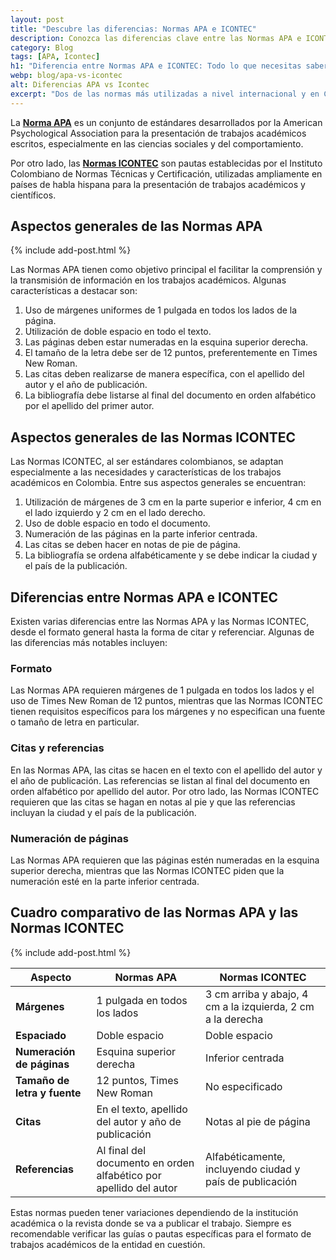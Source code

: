 ```yaml
---
layout: post
title: "Descubre las diferencias: Normas APA e ICONTEC"
description: Conozca las diferencias clave entre las Normas APA e ICONTEC con nuestra guía completa. ¡Encuentra la respuesta a tus dudas aquí!
category: Blog
tags: [APA, Icontec]
h1: "Diferencia entre Normas APA e ICONTEC: Todo lo que necesitas saber"
webp: blog/apa-vs-icontec
alt: Diferencias APA vs Icontec
excerpt: "Dos de las normas más utilizadas a nivel internacional y en Colombia son las normas APA e ICONTEC. ¿Pero cuál es la diferencia entre estas dos? ¿Cómo saber cuándo utilizar una y no la otra?"
---
```

La **[Norma APA]({{'normas-apa'|relative_url}})** es un conjunto de estándares desarrollados por la American Psychological Association para la presentación de trabajos académicos escritos, especialmente en las ciencias sociales y del comportamiento.

Por otro lado, las **[Normas ICONTEC]({{'normas-icontec'|relative_url}})** son pautas establecidas por el Instituto Colombiano de Normas Técnicas y Certificación, utilizadas ampliamente en países de habla hispana para la presentación de trabajos académicos y científicos.

## Aspectos generales de las Normas APA

{% include add-post.html %}

Las Normas APA tienen como objetivo principal el facilitar la comprensión y la transmisión de información en los trabajos académicos. Algunas características a destacar son:

1. Uso de márgenes uniformes de 1 pulgada en todos los lados de la página.
2. Utilización de doble espacio en todo el texto.
3. Las páginas deben estar numeradas en la esquina superior derecha.
4. El tamaño de la letra debe ser de 12 puntos, preferentemente en Times New Roman.
5. Las citas deben realizarse de manera específica, con el apellido del autor y el año de publicación.
6. La bibliografía debe listarse al final del documento en orden alfabético por el apellido del primer autor.

## Aspectos generales de las Normas ICONTEC

Las Normas ICONTEC, al ser estándares colombianos, se adaptan especialmente a las necesidades y características de los trabajos académicos en Colombia. Entre sus aspectos generales se encuentran:

1. Utilización de márgenes de 3 cm en la parte superior e inferior, 4 cm en el lado izquierdo y 2 cm en el lado derecho.
2. Uso de doble espacio en todo el documento.
3. Numeración de las páginas en la parte inferior centrada.
4. Las citas se deben hacer en notas de pie de página.
5. La bibliografía se ordena alfabéticamente y se debe indicar la ciudad y el país de la publicación.

## Diferencias entre Normas APA e ICONTEC

Existen varias diferencias entre las Normas APA y las Normas ICONTEC, desde el formato general hasta la forma de citar y referenciar. Algunas de las diferencias más notables incluyen:

### Formato

Las Normas APA requieren márgenes de 1 pulgada en todos los lados y el uso de Times New Roman de 12 puntos, mientras que las Normas ICONTEC tienen requisitos específicos para los márgenes y no especifican una fuente o tamaño de letra en particular.

### Citas y referencias

En las Normas APA, las citas se hacen en el texto con el apellido del autor y el año de publicación. Las referencias se listan al final del documento en orden alfabético por apellido del autor. Por otro lado, las Normas ICONTEC requieren que las citas se hagan en notas al pie y que las referencias incluyan la ciudad y el país de la publicación.

### Numeración de páginas

Las Normas APA requieren que las páginas estén numeradas en la esquina superior derecha, mientras que las Normas ICONTEC piden que la numeración esté en la parte inferior centrada.

## Cuadro comparativo de las Normas APA y las Normas ICONTEC

{% include add-post.html %}

| Aspecto       | Normas APA                 | Normas ICONTEC                   |
| ---------------------------- | --------------------------- | -------------------- |
| **Márgenes**                 | 1 pulgada en todos los lados         | 3 cm arriba y abajo, 4 cm a la izquierda, 2 cm a la derecha |
| **Espaciado**                | Doble espacio      | Doble espacio                           |
| **Numeración de páginas**    | Esquina superior derecha     | Inferior centrada                   |
| **Tamaño de letra y fuente** | 12 puntos, Times New Roman         | No especificado                  |
| **Citas**        | En el texto, apellido del autor y año de publicación        | Notas al pie de página       |
| **Referencias**       | Al final del documento en orden alfabético por apellido del autor | Alfabéticamente, incluyendo ciudad y país de publicación    |

Estas normas pueden tener variaciones dependiendo de la institución académica o la revista donde se va a publicar el trabajo. Siempre es recomendable verificar las guías o pautas específicas para el formato de trabajos académicos de la entidad en cuestión.
